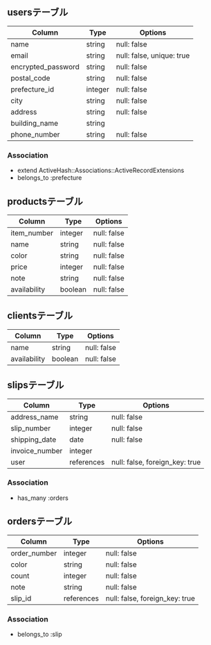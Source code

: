 ## usersテーブル
| Column               | Type       | Options                        |
| ------               | ---------- | ------------------------------ |
| name                 | string     | null: false                    |
| email                | string     | null: false, unique: true      |
| encrypted_password   | string     | null: false                    |
| postal_code          | string     | null: false                    |
| prefecture_id        | integer    | null: false                    |
| city                 | string     | null: false                    |
| address              | string     | null: false                    |
| building_name        | string     |                                |
| phone_number         | string     | null: false                    |

### Association
- extend ActiveHash::Associations::ActiveRecordExtensions
- belongs_to :prefecture

## productsテーブル
| Column               | Type       | Options                        |
| ------               | ---------- | ------------------------------ |
| item_number          | integer    | null: false                    |
| name                 | string     | null: false                    |
| color                | string     | null: false                    |
| price                | integer    | null: false                    |
| note                 | string     | null: false                    |
| availability         | boolean    | null: false                    |


## clientsテーブル
| Column               | Type       | Options                        |
| ------               | ---------- | ------------------------------ |
| name                 | string     | null: false                    |
| availability         | boolean    | null: false                    |


## slipsテーブル
| Column               | Type       | Options                        |
| ------               | ---------- | ------------------------------ |
| address_name         | string     | null: false                    |
| slip_number          | integer    | null: false                    |
| shipping_date        | date       | null: false                    |
| invoice_number       | integer    |                                |
| user                 | references | null: false, foreign_key: true |

### Association
- has_many :orders


## ordersテーブル
| Column               | Type       | Options                        |
| ------               | ---------- | ------------------------------ |
| order_number         | integer    | null: false                    |
| color                | string     | null: false                    |
| count                | integer    | null: false                    |
| note                 | string     | null: false                    |
| slip_id              | references | null: false, foreign_key: true |

### Association
- belongs_to :slip








